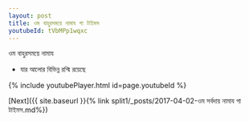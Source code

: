 ```yaml
---
layout: post
title: ওম বাহুরসময়ে নামায গা টাইমস
youtubeId: tVbMPp1wqxc
---
```

 
 
 ওম বাহুরসময়ে নামায  
 
 -  যার আলোর বিভিন্ন রশ্মি রয়েছে 
 
  
 
  
 
 
 
 
 
 


{% include youtubePlayer.html id=page.youtubeId %}
 
[Next]({{ site.baseurl }}{% link  split1/_posts/2017-04-02-ওম সর্বদায় নামায গা টাইমস.md%})
 
